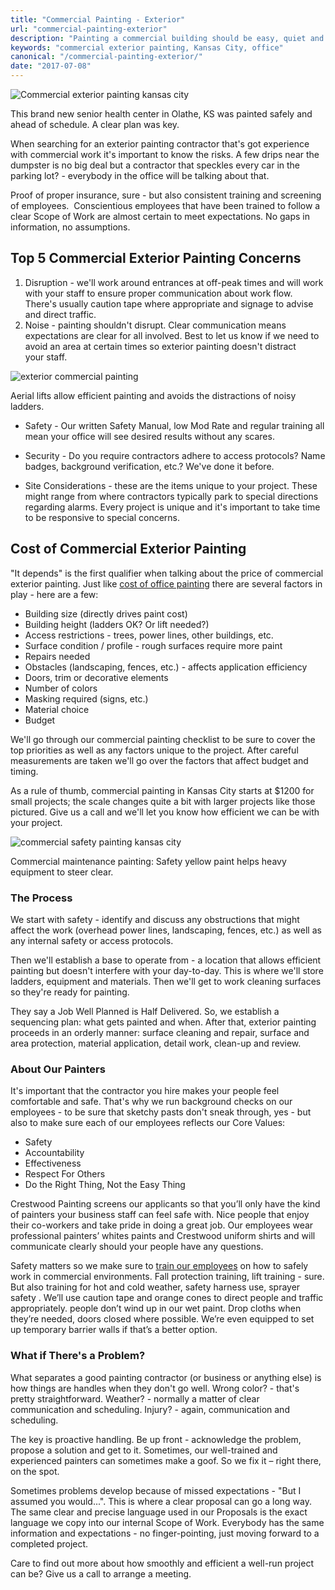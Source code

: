 ```yaml
---
title: "Commercial Painting - Exterior"
url: "commercial-painting-exterior"
description: "Painting a commercial building should be easy, quiet and fast. Call us today for a No Drips, No Drama commercial painting experience! 816-805-4515"
keywords: "commercial exterior painting, Kansas City, office"
canonical: "/commercial-painting-exterior/"
date: "2017-07-08"
---
```


![Commercial exterior painting kansas city](/images/MN-front-e1485211429554.jpg)

This brand new senior health center in Olathe, KS was painted safely and ahead of schedule. A clear plan was key.

When searching for an exterior painting contractor that's got experience with commercial work it's important to know the risks. A few drips near the dumpster is no big deal but a contractor that speckles every car in the parking lot? - everybody in the office will be talking about that.

Proof of proper insurance, sure - but also consistent training and screening of employees.  Conscientious employees that have been trained to follow a clear Scope of Work are almost certain to meet expectations. No gaps in information, no assumptions.

## Top 5 Commercial Exterior Painting Concerns

1. Disruption - we'll work around entrances at off-peak times and will work with your staff to ensure proper communication about work flow. There's usually caution tape where appropriate and signage to advise and direct traffic.
2. Noise - painting shouldn't disrupt. Clear communication means expectations are clear for all involved. Best to let us know if we need to avoid an area at certain times so exterior painting doesn't distract your staff.

![exterior commercial painting](/images/Lift-1-1024x1024.jpg)

Aerial lifts allow efficient painting and avoids the distractions of noisy ladders.

- Safety - Our written Safety Manual, low Mod Rate and regular training all mean your office will see desired results without any scares.

- Security - Do you require contractors adhere to access protocols? Name badges, background verification, etc.? We've done it before.

- Site Considerations - these are the items unique to your project. These might range from where contractors typically park to special directions regarding alarms. Every project is unique and it's important to take time to be responsive to special concerns.

## Cost of Commercial Exterior Painting

"It depends" is the first qualifier when talking about the price of commercial exterior painting. Just like [cost of office painting](/office-painting-experts/) there are several factors in play - here are a few:

- Building size (directly drives paint cost)
- Building height (ladders OK? Or lift needed?)
- Access restrictions - trees, power lines, other buildings, etc.
- Surface condition / profile - rough surfaces require more paint
- Repairs needed
- Obstacles (landscaping, fences, etc.) - affects application efficiency
- Doors, trim or decorative elements
- Number of colors
- Masking required (signs, etc.)
- Material choice
- Budget

We'll go through our commercial painting checklist to be sure to cover the top priorities as well as any factors unique to the project. After careful measurements are taken we'll go over the factors that affect budget and timing.

As a rule of thumb, commercial painting in Kansas City starts at $1200 for small projects; the scale changes quite a bit with larger projects like those pictured. Give us a call and we'll let you know how efficient we can be with your project.

![commercial safety painting kansas city](/images/Safety-Bollards-300x300.jpg)

Commercial maintenance painting: Safety yellow paint helps heavy equipment to steer clear.

### The Process

We start with safety - identify and discuss any obstructions that might affect the work (overhead power lines, landscaping, fences, etc.) as well as any internal safety or access protocols.

Then we'll establish a base to operate from - a location that allows efficient painting but doesn't interfere with your day-to-day. This is where we'll store ladders, equipment and materials. Then we'll get to work cleaning surfaces so they're ready for painting.

They say a Job Well Planned is Half Delivered. So, we establish a sequencing plan: what gets painted and when. After that, exterior painting proceeds in an orderly manner: surface cleaning and repair, surface and area protection, material application, detail work, clean-up and review.

### About Our Painters

It's important that the contractor you hire makes your people feel comfortable and safe. That's why we run background checks on our employees - to be sure that sketchy pasts don't sneak through, yes - but also to make sure each of our employees reflects our Core Values:

- Safety
- Accountability
- Effectiveness
- Respect For Others
- Do the Right Thing, Not the Easy Thing

Crestwood Painting screens our applicants so that you’ll only have the kind of painters your business staff can feel safe with. Nice people that enjoy their co-workers and take pride in doing a great job. Our employees wear professional painters’ whites paints and Crestwood uniform shirts and will communicate clearly should your people have any questions.

Safety matters so we make sure to [train our employees](/crestwood-people/) on how to safely work in commercial environments. Fall protection training, lift training - sure. But also training for hot and cold weather, safety harness use, sprayer safety . We’ll use caution tape and orange cones to direct people and traffic appropriately. people don’t wind up in our wet paint. Drop cloths when they’re needed, doors closed where possible. We’re even equipped to set up temporary barrier walls if that’s a better option.

### What if There's a Problem?

What separates a good painting contractor (or business or anything else) is how things are handles when they don't go well. Wrong color? - that's pretty straightforward. Weather? - normally a matter of clear communication and scheduling. Injury? - again, communication and scheduling.

The key is proactive handling. Be up front - acknowledge the problem, propose a solution and get to it. Sometimes, our well-trained and experienced painters can sometimes make a goof. So we fix it – right there, on the spot.

Sometimes problems develop because of missed expectations - "But I assumed you would...". This is where a clear proposal can go a long way. The same clear and precise language used in our Proposals is the exact language we copy into our internal Scope of Work. Everybody has the same information and expectations - no finger-pointing, just moving forward to a completed project.

Care to find out more about how smoothly and efficient a well-run project can be? Give us a call to arrange a meeting.
